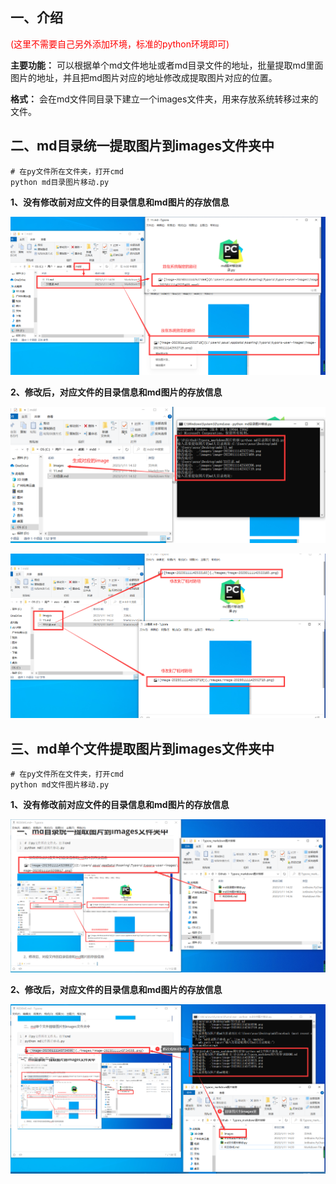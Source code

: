 ## 一、介绍
<font color="red">  (这里不需要自己另外添加环境，标准的python环境即可)  </font>

**主要功能：** 可以根据单个md文件地址或者md目录文件的地址，批量提取md里面图片的地址，并且把md图片对应的地址修改成提取图片对应的位置。

**格式：** 会在md文件同目录下建立一个images文件夹，用来存放系统转移过来的文件。

## 二、md目录统一提取图片到images文件夹中

```she
# 在py文件所在文件夹，打开cmd
python md目录图片移动.py
```

**1、没有修改前对应文件的目录信息和md图片的存放信息**

![image-20230111143208617](./images/image-20230111143208617.png)

**2、修改后，对应文件的目录信息和md图片的存放信息**

![image-20230111143326825](./images/image-20230111143326825.png)

![image-20230111143436831](./images/image-20230111143436831.png)

## 三、md单个文件提取图片到images文件夹中

```she
# 在py文件所在文件夹，打开cmd
python md文件图片移动.py
```

**1、没有修改前对应文件的目录信息和md图片的存放信息**

![image-20230111143724595](./images/image-20230111143724595.png)

**2、修改后，对应文件的目录信息和md图片的存放信息**

![image-20230111144114308](./images/image-20230111144114308.png)
